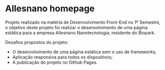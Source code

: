 # Allesnano homepage
Projeto realizado na matéria de Desenvolvimento Front-End no 1º Semestre, o objetivo deste projeto foi realizar o desenvolvimento de uma página estática para a empresa Allesnano Nanotecnologia, residente do Biopark.

Desafios propostos do projeto:
- O desenvolvimento de uma página estática sem o uso de frameworks;
- Aplicação responsiva para todos os dispositivos;
- A publicação do projeto no Github Pages.
